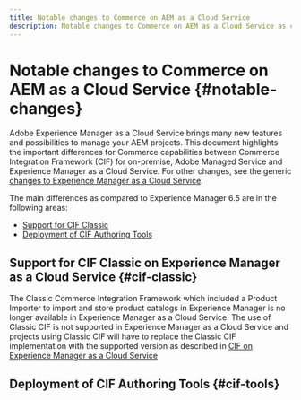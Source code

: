 ```yaml
---
title: Notable changes to Commerce on AEM as a Cloud Service
description: Notable changes to Commerce on AEM as a Cloud Service as compared to Adobe Experience Manager 6.5.
---
```


# Notable changes to Commerce on AEM as a Cloud Service {#notable-changes}

Adobe Experience Manager as a Cloud Service brings many new features and possibilities to manage your AEM projects. This document highlights the important differences for Commerce capabilities between Commerce Integration Framework (CIF) for on-premise, Adobe Managed Service and Experience Manager as a Cloud Service. For other changes, see the generic [changes to Experience Manager as a Cloud Service](/help/release-notes/aem-cloud-changes.md).

The main differences as compared to Experience Manager 6.5 are in the following areas:
* [Support for CIF Classic](#cif-classic)
* [Deployment of CIF Authoring Tools](#cif-tools)

## Support for CIF Classic on Experience Manager as a Cloud Service {#cif-classic}
The Classic Commerce Integration Framework which included a Product Importer to import and store product catalogs in Experience Manager is no longer available in Experience Manager as a Cloud Service. The use of Classic CIF is not supported in Experience Manager as a Cloud Service and projects using Classic CIF will have to replace the Classic CIF implementation with the supported version as described in [CIF on Experience Manager as a Cloud Service](#commerce-architecture)


## Deployment of CIF Authoring Tools {#cif-tools}
